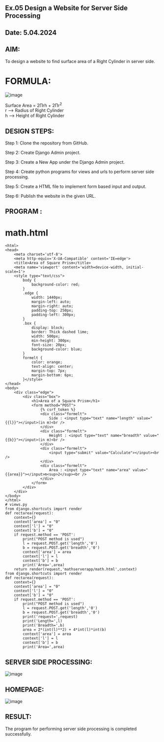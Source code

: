 ## Ex.05 Design a Website for Server Side Processing
## Date: 5.04.2024

## AIM:
To design a website to find surface area of a Right Cylinder in server side.

# FORMULA:

![image](https://github.com/niranjanadevi-s/MathServer/assets/141748873/7d5cb0fc-1280-4c34-9645-2251d2a94f0f)

Surface Area = 2Πrh + 2Πr<sup>2</sup>
<br>r --> Radius of Right Cylinder
<br>h --> Height of Right Cylinder

## DESIGN STEPS:

Step 1:  Clone the repository from GitHub.

Step 2:  Create Django Admin project.

Step 3:  Create a New App under the Django Admin project.

Step 4:  Create python programs for views and urls to perform server side processing.

Step 5:  Create a HTML file to implement form based input and output.

Step 6:  Publish the website in the given URL.

## PROGRAM :
# math.html
~~~
<html>
<head>
    <meta charset='utf-8'>
    <meta http-equiv='X-UA-Compatible' content='IE=edge'>
    <title>Area of Square Prism</title>
    <meta name='viewport' content='width=device-width, initial-scale=1'>
    <style type="text/css">
        body {
            background-color: red;
        }
        .edge {
            width: 1440px;
            margin-left: auto;
            margin-right: auto;
            padding-top: 250px;
            padding-left: 300px;
        }
        .box {
            display: block;
            border: Thick dashed lime;
            width: 500px;
            min-height: 300px;
            font-size: 20px;
            background-color: blue;
        }
        formelt {
            color: orange;
            text-align: center;
            margin-top: 7px;
            margin-bottom: 6px;
        }</style>
</head>
<body>
    <div class="edge">
        <div class="box">
            <h1>Area of a Square Prism</h1>
            <form method="POST">
                {% csrf_token %}
                <div class="formelt">
                    Side : <input type="text" name="length" value="{{l}}"></input>(in m)<br />
                </div>
                <div class="formelt">
                    Height : <input type="text" name="breadth" value="{{b}}"></input>(in m)<br />
                </div>
                <div class="formelt">
                    <input type="submit" value="Calculate"></input><br />
                </div>
                <div class="formelt">
                    Area : <input type="text" name="area" value="{{area}}"></input>m<sup>2</sup><br />
                </div>
            </form>
        </div>
    </div>
</body>
</html>
# views.py
from django.shortcuts import render
def rectarea(request):
    context={}
    context['area'] = "0"
    context['l'] = "0"
    context['b'] = "0"
    if request.method == 'POST':
        print("POST method is used")
        l = request.POST.get('length','0')
        b = request.POST.get('breadth','0')
        context['area'] = area
        context['l'] = l
        context['b'] = b
        print('Area=',area)
    return render(request,'mathserverapp/math.html',context)
from django.shortcuts import render
def rectarea(request):
    context={}
    context['area'] = "0"
    context['l'] = "0"
    context['b'] = "0"
    if request.method == 'POST':
        print("POST method is used")
        l = request.POST.get('length','0')
        b = request.POST.get('breadth','0')
        print('request=',request)
        print('Length=',l)
        print('Breadth=',b)
        area = 2*(int(l)**2) + 4*int(l)*int(b)
        context['area'] = area
        context['l'] = l
        context['b'] = b
        print('Area=',area)
~~~
## SERVER SIDE PROCESSING:
![image](https://github.com/niranjanadevi-s/MathServer/assets/141748873/b2bff026-b5d6-4f27-95d2-725e9f00388c)
## HOMEPAGE:
![image](https://github.com/niranjanadevi-s/MathServer/assets/141748873/fa8705b1-6c2c-498b-bcaa-a131fbc09fd5)
## RESULT:
The program for performing server side processing is completed successfully.
